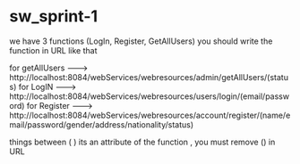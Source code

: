 # sw_sprint-1
we have 3 functions (LogIn, Register, GetAllUsers)
you should write the function in URL like that 

for getAllUsers ---> http://localhost:8084/webServices/webresources/admin/getAllUsers/(status)
for LogIN       ---> http://localhost:8084/webServices/webresources/users/login/(email/password)
for Register    ---> http://localhost:8084/webServices/webresources/account/register/(name/email/password/gender/address/nationality/status)

things between ( ) its an attribute of the function , you must remove () in URL

